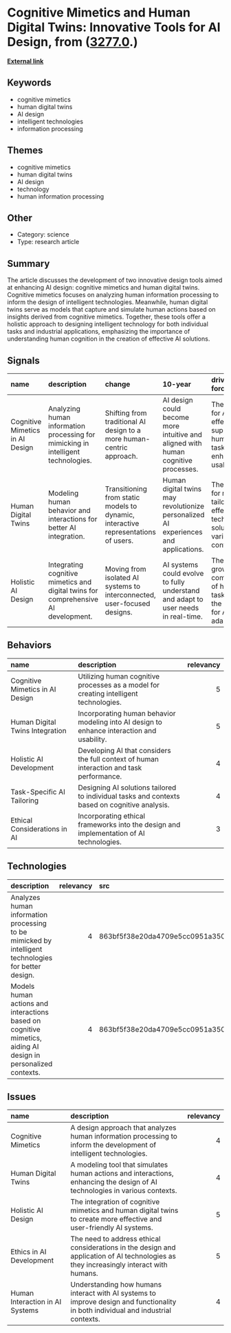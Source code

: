 # __Cognitive Mimetics and Human Digital Twins: Innovative Tools for AI Design__, from ([3277.0](https://kghosh.substack.com/p/3277.0).)

__[External link](https://jyx.jyu.fi/handle/123456789/87497?locale-attribute=en)__



## Keywords

* cognitive mimetics
* human digital twins
* AI design
* intelligent technologies
* information processing

## Themes

* cognitive mimetics
* human digital twins
* AI design
* technology
* human information processing

## Other

* Category: science
* Type: research article

## Summary

The article discusses the development of two innovative design tools aimed at enhancing AI design: cognitive mimetics and human digital twins. Cognitive mimetics focuses on analyzing human information processing to inform the design of intelligent technologies. Meanwhile, human digital twins serve as models that capture and simulate human actions based on insights derived from cognitive mimetics. Together, these tools offer a holistic approach to designing intelligent technology for both individual tasks and industrial applications, emphasizing the importance of understanding human cognition in the creation of effective AI solutions.

## Signals

| name                            | description                                                                        | change                                                                             | 10-year                                                                             | driving-force                                                                      |   relevancy |
|:--------------------------------|:-----------------------------------------------------------------------------------|:-----------------------------------------------------------------------------------|:------------------------------------------------------------------------------------|:-----------------------------------------------------------------------------------|------------:|
| Cognitive Mimetics in AI Design | Analyzing human information processing for mimicking in intelligent technologies.  | Shifting from traditional AI design to a more human-centric approach.              | AI design could become more intuitive and aligned with human cognitive processes.   | The need for AI to effectively support human tasks and enhance usability.          |           4 |
| Human Digital Twins             | Modeling human behavior and interactions for better AI integration.                | Transitioning from static models to dynamic, interactive representations of users. | Human digital twins may revolutionize personalized AI experiences and applications. | The push for more tailored and effective technology solutions in various contexts. |           5 |
| Holistic AI Design              | Integrating cognitive mimetics and digital twins for comprehensive AI development. | Moving from isolated AI systems to interconnected, user-focused designs.           | AI systems could evolve to fully understand and adapt to user needs in real-time.   | The growing complexity of human tasks and the demand for AI adaptability.          |           5 |

## Behaviors

| name                            | description                                                                                   |   relevancy |
|:--------------------------------|:----------------------------------------------------------------------------------------------|------------:|
| Cognitive Mimetics in AI Design | Utilizing human cognitive processes as a model for creating intelligent technologies.         |           5 |
| Human Digital Twins Integration | Incorporating human behavior modeling into AI design to enhance interaction and usability.    |           5 |
| Holistic AI Development         | Developing AI that considers the full context of human interaction and task performance.      |           4 |
| Task-Specific AI Tailoring      | Designing AI solutions tailored to individual tasks and contexts based on cognitive analysis. |           4 |
| Ethical Considerations in AI    | Incorporating ethical frameworks into the design and implementation of AI technologies.       |           3 |

## Technologies

| description                                                                                                   |   relevancy | src                              |
|:--------------------------------------------------------------------------------------------------------------|------------:|:---------------------------------|
| Analyzes human information processing to be mimicked by intelligent technologies for better design.           |           4 | 863bf5f38e20da4709e5cc0951a350c6 |
| Models human actions and interactions based on cognitive mimetics, aiding AI design in personalized contexts. |           4 | 863bf5f38e20da4709e5cc0951a350c6 |

## Issues

| name                            | description                                                                                                                            |   relevancy |
|:--------------------------------|:---------------------------------------------------------------------------------------------------------------------------------------|------------:|
| Cognitive Mimetics              | A design approach that analyzes human information processing to inform the development of intelligent technologies.                    |           4 |
| Human Digital Twins             | A modeling tool that simulates human actions and interactions, enhancing the design of AI technologies in various contexts.            |           4 |
| Holistic AI Design              | The integration of cognitive mimetics and human digital twins to create more effective and user-friendly AI systems.                   |           5 |
| Ethics in AI Development        | The need to address ethical considerations in the design and application of AI technologies as they increasingly interact with humans. |           5 |
| Human Interaction in AI Systems | Understanding how humans interact with AI systems to improve design and functionality in both individual and industrial contexts.      |           4 |